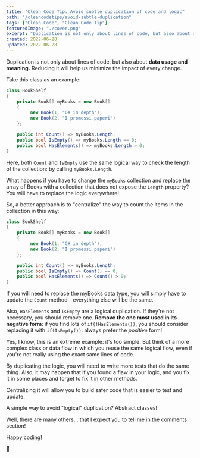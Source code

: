 ```yaml
---
title: "Clean Code Tip: Avoid subtle duplication of code and logic"
path: "/cleancodetips/avoid-subtle-duplication"
tags: ["Clean Code", "Clean Code Tip"]
featuredImage: "./cover.png"
excerpt: "Duplication is not only about lines of code, but also about data usage and meaning. You should avoid that kind of duplication."
created: 2022-06-28
updated: 2022-06-28
---
```


Duplication is not only about lines of code, but also about **data usage and meaning.**
Reducing it will help us minimize the impact of every change.

Take this class as an example:

```cs
class BookShelf
{
    private Book[] myBooks = new Book[]
    {
         new Book(1, "C# in depth"),
         new Book(2, "I promessi paperi")
    };

    public int Count() => myBooks.Length;
    public bool IsEmpty() => myBooks.Length == 0;
    public bool HasElements() => myBooks.Length > 0;
}
```

Here, both `Count` and `IsEmpty` use the same logical way to check the length of the collection: by calling `myBooks.Length`.

What happens if you have to change the `myBooks` collection and replace the array of Books with a collection that does not expose the `Length` property? You will have to replace the logic everywhere!

So, a better approach is to "centralize" the way to count the items in the collection in this way:

```cs
class BookShelf
{
    private Book[] myBooks = new Book[]
    {
         new Book(1, "C# in depth"),
         new Book(2, "I promessi paperi")
    };

    public int Count() => myBooks.Length;
    public bool IsEmpty() => Count() == 0;
    public bool HasElements() => Count() > 0;
}
```

If you will need to replace the myBooks data type, you will simply have to update the `Count` method - everything else will be the same.

Also, `HasElements` and `IsEmpty` are a logical duplication. If they're not necessary, you should remove one. **Remove the one most used in its negative form**: if you find lots of `if(!HasElements())`, you should consider replacing it with `if(IsEmpty())`: always prefer the _positive_ form!

Yes, I know, this is an extreme example: it's too simple. But think of a more complex class or data flow in which you reuse the same logical flow, even if you're not really using the exact same lines of code.

By duplicating the logic, you will need to write more tests that do the same thing. Also, it may happen that if you found a flaw in your logic, and you fix it in some places and forget to fix it in other methods.

Centralizing it will allow you to build safer code that is easier to test and update.

A simple way to avoid "logical" duplication? Abstract classes!

Well, there are many others... that I expect you to tell me in the comments section!

Happy coding!

🐧
